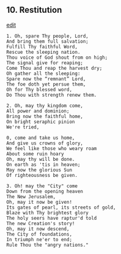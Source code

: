 
## 10.  Restitution
[edit](https://docs.google.com/document/d/1c3oB7WY14ySSbut0IaYzMapvhE5ht%2D4r/edit?mode=html)



    1. Oh, spare Thy people, Lord,
    And bring them full salvation;
    Fulfill Thy faithful Word,
    Rescue the sleeping nation.
    Thou voice of God shout from on high;
    The signal give for reaping;
    Come Thou and reap the harvest dry;
    Oh gather all the sleeping:
    Spare now the “remnant” Lord,
    The foe doth yet persue them,
    Oh for Thy blessed word,
    Do Thou with strength renew them.

    2. Oh, may thy kingdom come,
    All power and dominion;
    Bring now the faithful home,
    On bright seraphic pinion
    We're tried, 

    0, come and take us home,
    And give us crowns of glory,
    We feel like those who weary roam
    About some ruin hoary
    Oh, may thy will be done.
    On earth as 'tis in heaven;
    May now the glorious Sun
    Of righteousness be given.

    3. Oh! may the "City" come
    Down from the opening heaven
    The New Jerusalem,
    Oh, may it now be given!
    Its gates of pearl, its streets of gold,
    Blaze with Thy brightest glory
    The holy seers have raptur'd told
    The new Creation's story!
    Oh, may it now descend,
    The City of foundations,
    In triumph ne'er to end;
    Rule Thou the "angry nations."
